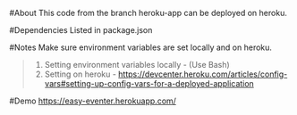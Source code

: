#About
This code from the branch heroku-app can be deployed on heroku.

#Dependencies
Listed in package.json

#Notes
Make sure environment variables are set locally and on heroku.
>1. Setting environment variables locally - (Use Bash)
>2. Setting on heroku - https://devcenter.heroku.com/articles/config-vars#setting-up-config-vars-for-a-deployed-application


#Demo 
https://easy-eventer.herokuapp.com/
